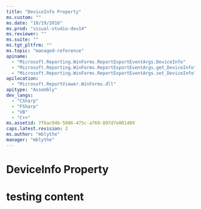 ```yaml
---
title: "DeviceInfo Property"
ms.custom: ""
ms.date: "10/19/2016"
ms.prod: "visual-studio-dev14"
ms.reviewer: ""
ms.suite: ""
ms.tgt_pltfrm: ""
ms.topic: "managed-reference"
apiname: 
  - "Microsoft.Reporting.WinForms.ReportExportEventArgs.DeviceInfo"
  - "Microsoft.Reporting.WinForms.ReportExportEventArgs.get_DeviceInfo"
  - "Microsoft.Reporting.WinForms.ReportExportEventArgs.set_DeviceInfo"
apilocation: 
  - "Microsoft.ReportViewer.WinForms.dll"
apitype: "Assembly"
dev_langs: 
  - "CSharp"
  - "FSharp"
  - "VB"
  - "C++"
ms.assetid: 7f6ac04b-5086-475c-a769-897d7e001489
caps.latest.revision: 2
ms.author: "mblythe"
manager: "mblythe"
---
```

# DeviceInfo Property
# testing content